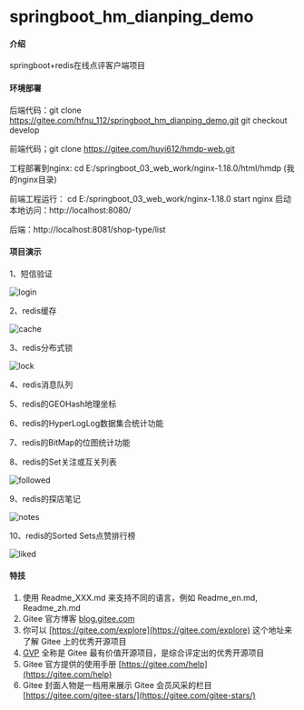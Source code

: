 # springboot_hm_dianping_demo

#### 介绍
springboot+redis在线点评客户端项目

#### 环境部署
后端代码：git clone https://gitee.com/hfnu_112/springboot_hm_dianping_demo.git
          git checkout develop

前端代码；git clone https://gitee.com/huyi612/hmdp-web.git

工程部署到nginx: cd E:/springboot_03_web_work/nginx-1.18.0/html/hmdp  (我的nginx目录)

前端工程运行：
cd E:/springboot_03_web_work/nginx-1.18.0
start nginx  启动
本地访问：http://localhost:8080/

后端：http://localhost:8081/shop-type/list


#### 项目演示

1、短信验证

![login](https://husp-system.oss-cn-shanghai.aliyuncs.com/assert/login.gif)
    
2、redis缓存

![cache](https://husp-system.oss-cn-shanghai.aliyuncs.com/assert/cache.gif)

3、redis分布式锁

![lock](https://husp-system.oss-cn-shanghai.aliyuncs.com/assert/lock.gif)

4、redis消息队列

5、redis的GEOHash地理坐标

6、redis的HyperLogLog数据集合统计功能

7、redis的BitMap的位图统计功能

8、redis的Set关注或互关列表

![followed](https://husp-system.oss-cn-shanghai.aliyuncs.com/assert/followed.gif)

9、redis的探店笔记

![notes](https://husp-system.oss-cn-shanghai.aliyuncs.com/assert/notes.gif)

10、redis的Sorted Sets点赞排行榜

![liked](https://husp-system.oss-cn-shanghai.aliyuncs.com/assert/liked.gif)


#### 特技

1.  使用 Readme\_XXX.md 来支持不同的语言，例如 Readme\_en.md, Readme\_zh.md
2.  Gitee 官方博客 [blog.gitee.com](https://blog.gitee.com)
3.  你可以 [https://gitee.com/explore](https://gitee.com/explore) 这个地址来了解 Gitee 上的优秀开源项目
4.  [GVP](https://gitee.com/gvp) 全称是 Gitee 最有价值开源项目，是综合评定出的优秀开源项目
5.  Gitee 官方提供的使用手册 [https://gitee.com/help](https://gitee.com/help)
6.  Gitee 封面人物是一档用来展示 Gitee 会员风采的栏目 [https://gitee.com/gitee-stars/](https://gitee.com/gitee-stars/)
